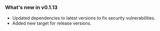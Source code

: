 ### What's new in v0.1.13

- Updated dependencies to latest versions to fix security vulnerabilities.
- Added new target for release versions.
